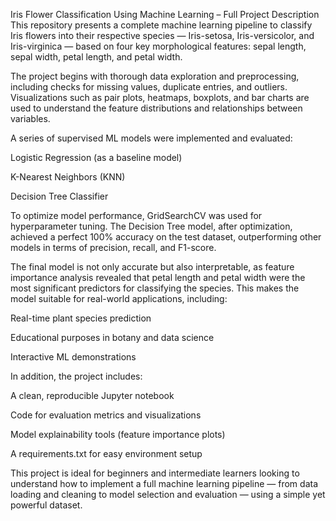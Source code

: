 Iris Flower Classification Using Machine Learning – Full Project Description
This repository presents a complete machine learning pipeline to classify Iris flowers into their respective species — Iris-setosa, Iris-versicolor, and Iris-virginica — based on four key morphological features: sepal length, sepal width, petal length, and petal width.

The project begins with thorough data exploration and preprocessing, including checks for missing values, duplicate entries, and outliers. Visualizations such as pair plots, heatmaps, boxplots, and bar charts are used to understand the feature distributions and relationships between variables.

A series of supervised ML models were implemented and evaluated:

Logistic Regression (as a baseline model)

K-Nearest Neighbors (KNN)

Decision Tree Classifier

To optimize model performance, GridSearchCV was used for hyperparameter tuning. The Decision Tree model, after optimization, achieved a perfect 100% accuracy on the test dataset, outperforming other models in terms of precision, recall, and F1-score.

The final model is not only accurate but also interpretable, as feature importance analysis revealed that petal length and petal width were the most significant predictors for classifying the species. This makes the model suitable for real-world applications, including:

Real-time plant species prediction

Educational purposes in botany and data science

Interactive ML demonstrations

In addition, the project includes:

A clean, reproducible Jupyter notebook

Code for evaluation metrics and visualizations

Model explainability tools (feature importance plots)

A requirements.txt for easy environment setup

This project is ideal for beginners and intermediate learners looking to understand how to implement a full machine learning pipeline — from data loading and cleaning to model selection and evaluation — using a simple yet powerful dataset.
